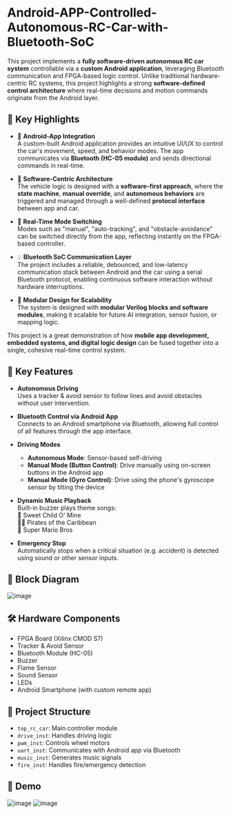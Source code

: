 # Android-APP-Controlled-Autonomous-RC-Car-with-Bluetooth-SoC

This project implements a **fully software-driven autonomous RC car system** controllable via a **custom Android application**, leveraging Bluetooth communication and FPGA-based logic control. Unlike traditional hardware-centric RC systems, this project highlights a strong **software-defined control architecture** where real-time decisions and motion commands originate from the Android layer.

## 🚀 Key Highlights

- 📱 **Android-App Integration**  
  A custom-built Android application provides an intuitive UI/UX to control the car's movement, speed, and behavior modes. The app communicates via **Bluetooth (HC-05 module)** and sends directional commands in real-time.

- 🧠 **Software-Centric Architecture**  
  The vehicle logic is designed with a **software-first approach**, where the **state machine**, **manual override**, and **autonomous behaviors** are triggered and managed through a well-defined **protocol interface** between app and car.

- 🔄 **Real-Time Mode Switching**  
  Modes such as "manual", "auto-tracking", and "obstacle-avoidance" can be switched directly from the app, reflecting instantly on the FPGA-based controller.

- 💡 **Bluetooth SoC Communication Layer**  
  The project includes a reliable, debounced, and low-latency communication stack between Android and the car using a serial Bluetooth protocol, enabling continuous software interaction without hardware interruptions.

- 🧩 **Modular Design for Scalability**  
  The system is designed with **modular Verilog blocks and software modules**, making it scalable for future AI integration, sensor fusion, or mapping logic.

This project is a great demonstration of how **mobile app development, embedded systems, and digital logic design** can be fused together into a single, cohesive real-time control system.


## 📱 Key Features

- **Autonomous Driving**  
  Uses a tracker & avoid sensor to follow lines and avoid obstacles without user intervention.

- **Bluetooth Control via Android App**  
  Connects to an Android smartphone via Bluetooth, allowing full control of all features through the app interface.

- **Driving Modes**  
  - **Autonomous Mode**: Sensor-based self-driving  
  - **Manual Mode (Button Control)**: Drive manually using on-screen buttons in the Android app  
  - **Manual Mode (Gyro Control)**: Drive using the phone's gyroscope sensor by tilting the device

- **Dynamic Music Playback**  
  Built-in buzzer plays theme songs:  
  🎸 Sweet Child O' Mine  
  🏴‍☠️ Pirates of the Caribbean  
  🍄 Super Mario Bros

- **Emergency Stop**  
  Automatically stops when a critical situation (e.g. accident) is detected using sound or other sensor inputs.

## 🧠 Block Diagram

![image](https://github.com/user-attachments/assets/33144e17-c4c9-4e90-8051-900cc31f9df8)


## 🛠️ Hardware Components

- FPGA Board (Xilinx CMOD S7)
- Tracker & Avoid Sensor
- Bluetooth Module (HC-05)
- Buzzer
- Flame Sensor
- Sound Sensor
- LEDs
- Android Smartphone (with custom remote app)

## 📂 Project Structure

- `top_rc_car`: Main controller module
- `drive_inst`: Handles driving logic
- `pwm_inst`: Controls wheel motors
- `uart_inst`: Communicates with Android app via Bluetooth
- `music_inst`: Generates music signals
- `fire_inst`: Handles fire/emergency detection

## 📸 Demo

![image](https://github.com/user-attachments/assets/3c96adec-5f59-4ca2-ba17-af8ae95bb72e)
![image](https://github.com/user-attachments/assets/4e5c6183-2e3c-492f-9a5f-cdb0362140ab)

